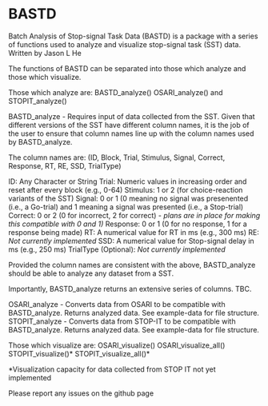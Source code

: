 # BASTD
Batch Analysis of Stop-signal Task Data (BASTD) is a package with a series of functions used to analyze and visualize stop-signal task (SST) data.
Written by Jason L He

The functions of BASTD can be separated into those which analyze and those which visualize.

Those which analyze are: 
BASTD_analyze()
OSARI_analyze() and
STOPIT_analyze()

BASTD_analyze - Requires input of data collected from the SST. Given that different versions of the SST have different column names, it is the job of the user to ensure that column names line up with the column names used by BASTD_analyze. 

The column names are: (ID, Block, Trial, Stimulus, Signal, Correct, Response, RT, RE, SSD, TrialType)

ID: Any Character or String
Trial: Numeric values in increasing order and reset after every block (e.g., 0-64)
Stimulus: 1 or 2 (for choice-reaction variants of the SST)
Signal: 0 or 1 (0 meaning no signal was presenented (i.e., a Go-trial) and 1 meaning a signal was presented (i.e., a Stop-trial)
Correct: 0 or 2 (0 for incorrect, 2 for correct) - *plans are in place for making this compatible with 0 and 1)*
Response: 0 or 1 (0 for no response, 1 for a response being made)
RT: A numerical value for RT in ms (e.g., 300 ms)
RE: *Not currently implemented*
SSD: A numerical value for Stop-signal delay in ms (e.g., 250 ms)
TrialType (Optional): *Not currently implemented*

Provided the column names are consistent with the above, BASTD_analyze should be able to analyze any dataset from a SST. 

Importantly, BASTD_analyze returns an extensive series of columns. 
TBC.

OSARI_analyze - Converts data from OSARI to be compatible with BASTD_analyze. Returns analyzed data. See example-data for file structure.
STOPIT_analyze - Converts data from STOP-IT to be compatible with BASTD_analyze. Returns analyzed data. See example-data for file structure.


Those which visualize are: 
OSARI_visualize()
OSARI_visualize_all()
STOPIT_visualize()*
STOPIT_visualize_all()*

*Visualization capacity for data collected from STOP IT not yet implemented


Please report any issues on the github page 

